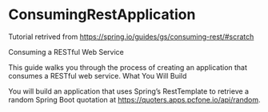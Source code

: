 # ConsumingRestApplication

Tutorial retrived from https://spring.io/guides/gs/consuming-rest/#scratch

Consuming a RESTful Web Service

This guide walks you through the process of creating an application that consumes a RESTful web service.
What You Will Build

You will build an application that uses Spring’s RestTemplate to retrieve a random Spring Boot quotation at https://quoters.apps.pcfone.io/api/random.

